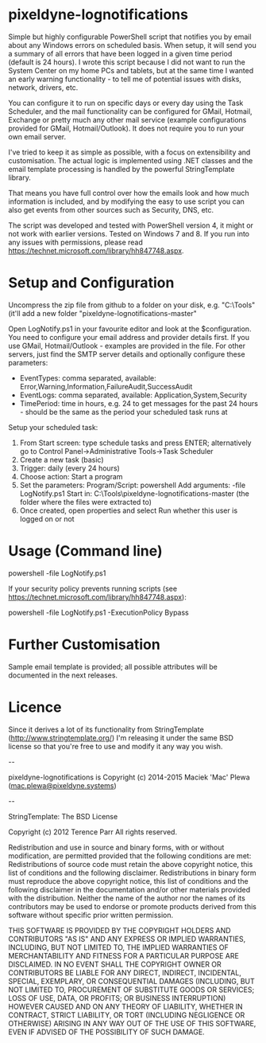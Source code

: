pixeldyne-lognotifications
==========================

Simple but highly configurable PowerShell script that notifies you by email about any Windows errors on scheduled basis. When setup, it will send you a summary of all errors that have been logged in a given time period (default is 24 hours). I wrote this script because I did not want to run the System Center on my home PCs and tablets, but at the same time I wanted an early warning functionality - to tell me of potential issues with disks, network, drivers, etc.

You can configure it to run on specific days or every day using the Task Scheduler, and the mail functionality can be configured for GMail, Hotmail, Exchange or pretty much any other mail service (example configurations provided for GMail, Hotmail/Outlook). It does not require you to run your own email server.

I've tried to keep it as simple as possible, with a focus on extensibility and customisation. The actual logic is implemented using .NET classes and the email template processing is handled by the powerful StringTemplate library. 

That means you have full control over how the emails look and how much information is included, and by modifying the easy to use script you can also get events from other sources such as Security, DNS, etc.

The script was developed and tested with PowerShell version 4, it might or not work with earlier versions. Tested on Windows 7 and 8. If you run into any issues with permissions, please read https://technet.microsoft.com/library/hh847748.aspx.

Setup and Configuration
=======================

Uncompress the zip file from github to a folder on your disk, e.g. "C:\Tools\" (it'll add a new folder "pixeldyne-lognotifications-master"

Open LogNotify.ps1 in your favourite editor and look at the $configuration. You need to configure your email address and provider details first. If you use GMail, Hotmail/Outlook - examples are provided in the file. For other servers, just find the SMTP server details and optionally configure these parameters:

- EventTypes:	comma separated, available: Error,Warning,Information,FailureAudit,SuccessAudit
- EventLogs:	comma separated, available: Application,System,Security
- TimePeriod:	time in hours, e.g. 24 to get messages for the past 24 hours - should be the same as the period your scheduled task runs at

Setup your scheduled task:

1. From Start screen: type schedule tasks and press ENTER; alternatively go to Control Panel->Administrative Tools->Task Scheduler
2. Create a new task (basic)
3. Trigger: daily (every 24 hours)
4. Choose action: Start a program
5. Set the parameters: 
	Program/Script: powershell
	Add arguments:	-file LogNotify.ps1
	Start in:		C:\Tools\pixeldyne-lognotifications-master (the folder where the files were extracted to)
6. Once created, open properties and select Run whether this user is logged on or not

Usage (Command line)
====================

powershell -file LogNotify.ps1

If your security policy prevents running scripts (see https://technet.microsoft.com/library/hh847748.aspx):

powershell -file LogNotify.ps1 -ExecutionPolicy Bypass

Further Customisation
=====================

Sample email template is provided; all possible attributes will be documented in the next releases.

Licence
=======

Since it derives a lot of its functionality from StringTemplate (http://www.stringtemplate.org/) I'm releasing it under the same BSD license so that you're free to use and modify it any way you wish.

--

pixeldyne-lognotifications is Copyright (c) 2014-2015 Maciek 'Mac' Plewa (mac.plewa@pixeldyne.systems)

--

StringTemplate: The BSD License

Copyright (c) 2012 Terence Parr
All rights reserved.

Redistribution and use in source and binary forms, with or without modification, are permitted provided that the following conditions are met:
Redistributions of source code must retain the above copyright notice, this list of conditions and the following disclaimer.
Redistributions in binary form must reproduce the above copyright notice, this list of conditions and the following disclaimer in the documentation and/or other materials provided with the distribution.
Neither the name of the author nor the names of its contributors may be used to endorse or promote products derived from this software without specific prior written permission.

THIS SOFTWARE IS PROVIDED BY THE COPYRIGHT HOLDERS AND CONTRIBUTORS "AS IS" AND ANY EXPRESS OR IMPLIED WARRANTIES, INCLUDING, BUT NOT LIMITED TO, THE IMPLIED WARRANTIES OF MERCHANTABILITY AND FITNESS FOR A PARTICULAR PURPOSE ARE DISCLAIMED. IN NO EVENT SHALL THE COPYRIGHT OWNER OR CONTRIBUTORS BE LIABLE FOR ANY DIRECT, INDIRECT, INCIDENTAL, SPECIAL, EXEMPLARY, OR CONSEQUENTIAL DAMAGES (INCLUDING, BUT NOT LIMITED TO, PROCUREMENT OF SUBSTITUTE GOODS OR SERVICES; LOSS OF USE, DATA, OR PROFITS; OR BUSINESS INTERRUPTION) HOWEVER CAUSED AND ON ANY THEORY OF LIABILITY, WHETHER IN CONTRACT, STRICT LIABILITY, OR TORT (INCLUDING NEGLIGENCE OR OTHERWISE) ARISING IN ANY WAY OUT OF THE USE OF THIS SOFTWARE, EVEN IF ADVISED OF THE POSSIBILITY OF SUCH DAMAGE.
